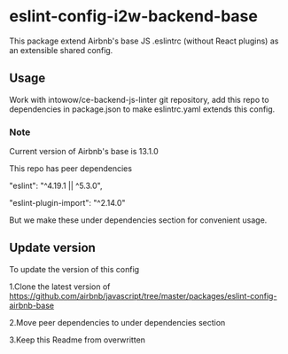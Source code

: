 # eslint-config-i2w-backend-base

This package extend Airbnb's base JS .eslintrc (without React plugins) as an extensible shared config.

## Usage

Work with intowow/ce-backend-js-linter git repository, add this repo to dependencies in package.json to make eslintrc.yaml extends this config.

### Note

Current version of Airbnb's base is 13.1.0

This repo has peer dependencies 
    
   "eslint": "^4.19.1 || ^5.3.0",
   
   "eslint-plugin-import": "^2.14.0"
   

But we make these under dependencies section for convenient usage.

## Update version

To update the version of this config
  
  1.Clone the latest version of https://github.com/airbnb/javascript/tree/master/packages/eslint-config-airbnb-base
  
  2.Move peer dependencies to under dependencies section
  
  3.Keep this Readme from overwritten
  
